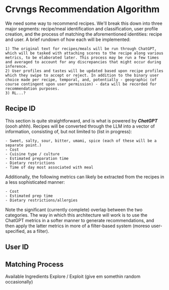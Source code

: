 # Crvngs Recommendation Algorithm
We need some way to recommend recipes. We'll break this down into three major segments: recipe/meal identification and classification, user profile creation, and the process of matching the aforementioned identities: recipe and user. A brief rundown of how each will be implemented: 

    1) The original text for recipes/meals will be run through ChatGPT, which will be tasked with attaching scores to the recipe along various metrics, to be elaborated later. This process may be run a few times and averaged to account for any discrepancies that might occur during inference.
    2) User profiles and tastes will be updated based upon recipe profiles which they swipe to accept or reject. In addition to the binary user choice made per recipe, temporal, and, potentially - geographic (of course contingent upon user permission) - data will be recorded for recommendation purposes. 
    3) RL...? 

## Recipe ID
This section is quite straightforward, and is what is powered by **_ChatGPT_** (oooh ahhh). Recipes will be converted through the LLM into a vector of information, consisting of, but not limited to (list in progress):

    - Sweet, salty, sour, bitter, umami, spice (each of these will be a separate point.)
    - Cost
    - Cuisine type / culture
    - Estimated preparation time 
    - Dietary restrictions
    - Time of day most associated with meal

Additionally, the following metrics can likely be extracted from the recipes in a less sophisticated manner:

    - Cost
    - Estimated prep time
    - Dietary restrictions/allergies

Note the significant (currently complete) overlap between the two categories. The way in which this architecture will work is to use the ChatGPT metrics in a softer manner to generate recommendations, and then apply the latter metrics in more of a filter-based system (moreso user-specified, as a filter).

## User ID

## Matching Process 
Available Ingredients
Explore / Exploit (give em somethin random occasionally)
